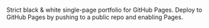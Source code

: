 Strict black & white single-page portfolio for GitHub Pages. Deploy to GitHub Pages by pushing to a public repo and enabling Pages.